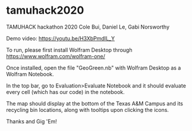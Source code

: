 # tamuhack2020
TAMUHACK hackathon 2020 Cole Bui, Daniel Le, Gabi Norsworthy

Demo video: https://youtu.be/H3XbPmdIL_Y

To run, please first install Wolfram Desktop through https://www.wolfram.com/wolfram-one/

Once installed, open the file "GeoGreen.nb" with Wolfram Desktop as a Wolfram Notebook.

In the top bar, go to Evaluation>Evaluate Notebook and it should evaluate every cell (which has our code) in the notebook.

The map should display at the bottom of the Texas A&M Campus and its recycling bin locations, along with tooltips upon clicking the icons.

Thanks and Gig 'Em!